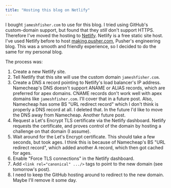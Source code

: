 ```yaml
---
title: "Hosting this blog on Netlify"
---
```


I bought `jameshfisher.com` to use for this blog.
I tried using GitHub's custom-domain support, but found that they _still_ don't support HTTPS.
Therefore I've moved the hosting to [Netlify](https://netlify.com).
Netlify is a free static site host.
I've used Netlify before to host [making.pusher.com](https://making.pusher.com), Pusher's engineering blog.
This was a smooth and friendly experience, so I decided to do the same for my personal blog.

The process was:

1. Create a new Netlify site.
1. Tell Netlify that this site will use the custom domain `jameshfisher.com`.
1. Create a DNS `A` record pointing to Netlify's load balancer's IP address.
   Namecheap's DNS doesn't support ANAME or ALIAS records, which are preferred for apex domains.
   CNAME records don't work well with apex domains like `jameshfisher.com`.
   I'll cover that in a future post.
   Also, Namecheap has some BS "URL redirect record" which I don't think is properly a DNS record at all.
   I deleted that.
   In the future I'd like to move the DNS away from Namecheap.
   Another future post.
1. Request a Let's Encrypt TLS certificate via the Netlify dashboard.
   Netlify requests the certificate,
   and proves control of the domain by hosting a challenge on that domain (I assume).
1. Wait around for the Let's Encrypt certificate.
   This should take a few seconds, but took ages.
   I think this is because of Namecheap's BS "URL redirect record",
   which added another A record,
   which then got cached for ages.
1. Enable "Force TLS connections" in the Netlify dashboard.
1. Add `<link rel="canonical" .../>` tags to point to the new domain (see tomorrow's post).
1. I need to keep the GitHub hosting around to redirect to the new domain.
   Maybe I'll remove it some day.
